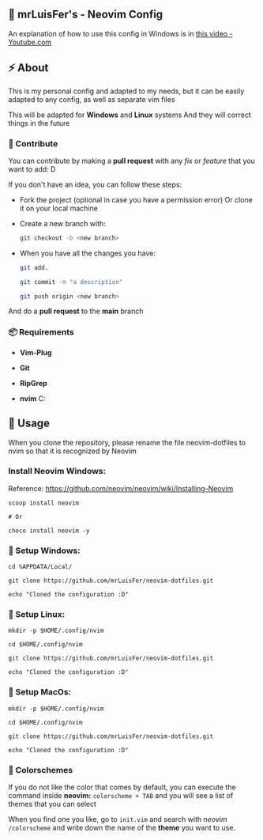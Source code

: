 ## 📗 mrLuisFer's - Neovim Config

An explanation of how to use this config in Windows is in [this video - Youtube.com](https://www.youtube.com/channel/UCw1Ipy5_P1OL0zUJMfYC7-A)

## ⚡ About

This is my personal config and adapted to my needs, but it can be easily adapted to any config, as well as separate vim files

This will be adapted for **Windows** and **Linux** systems
And they will correct things in the future

### 🌱 Contribute

You can contribute by making a **pull request** with any _fix_ or _feature_ that you want to add: D

If you don't have an idea, you can follow these steps:

- Fork the project (optional in case you have a permission error)
  Or clone it on your local machine

- Create a new branch with:

  ```bash
  git checkout -b <new branch>
  ```

- When you have all the changes you have:

  ```bash
  git add.
  ```

  ```bash
  git commit -m "a description"
  ```

  ```bash
  git push origin <new branch>
  ```

And do a **pull request** to the **main** branch

### 📦 Requirements

- **Vim-Plug**

- **Git**

- **RipGrep**

- **nvim** C:

## 🦄 Usage
When you clone the repository, please rename the file neovim-dotfiles to nvim so that it is recognized by Neovim

### Install Neovim Windows:
  Reference: https://github.com/neovim/neovim/wiki/Installing-Neovim
  ```
  scoop install neovim
  
  # Or

  choco install neovim -y
  ```
  
### 📘 Setup Windows:
  `cd %APPDATA/Local/`
  
  `git clone https://github.com/mrLuisFer/neovim-dotfiles.git`
  
  `echo "Cloned the configuration :D"`


### 🐧 Setup Linux:
  `mkdir -p $HOME/.config/nvim`
  
  `cd $HOME/.config/nvim`
  
  `git clone https://github.com/mrLuisFer/neovim-dotfiles.git`
  
  `echo "Cloned the configuration :D"`

### 🍎 Setup MacOs:
  `mkdir -p $HOME/.config/nvim`
  
  `cd $HOME/.config/nvim`
  
  `git clone https://github.com/mrLuisFer/neovim-dotfiles.git`
  
  `echo "Cloned the configuration :D"`

### 🌈 Colorschemes
If you do not like the color that comes by default, you can execute the command inside **neovim:** `colorscheme + TAB` and you will see a list of themes that you can select

When you find one you like, go to `init.vim` and search with *neovim* `/colorscheme` and write down the name of the **theme** you want to use.


